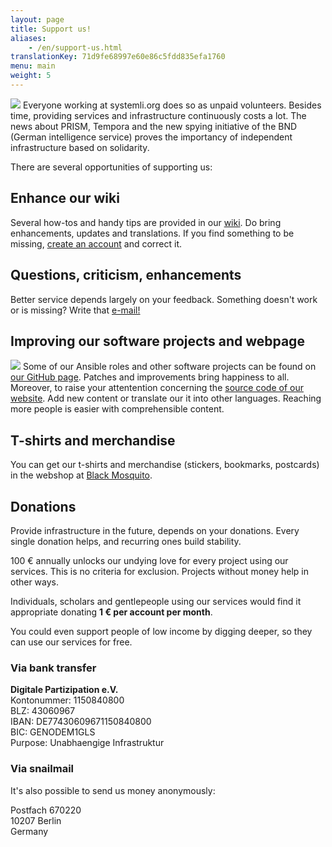 ```yaml
---
layout: page
title: Support us!
aliases:
    - /en/support-us.html
translationKey: 71d9fe68997e60e86c5fdd835efa1760
menu: main
weight: 5
---
```

 [![](/assets/img/systemli_navy_sb_1_1.jpg#fl-2)](https://black-mosquito.org/en/catalogsearch/result/?q=systemli) 
Everyone working at systemli.org does so as unpaid volunteers. Besides time, providing services and infrastructure continuously costs a lot. The news about PRISM, Tempora and the new spying initiative of the BND (German intelligence service) proves the importancy of independent infrastructure based on solidarity.

There are several opportunities of supporting us:

## Enhance our wiki

Several how-tos and handy tips are provided in our [wiki](https://wiki.systemli.org). Do bring enhancements, updates and translations. If you find something to be missing, [create an account](https://wiki.systemli.org/start?do=register) and correct it.

## Questions, criticism, enhancements

Better service depends largely on your feedback. Something doesn't work or is missing? Write that [e-mail!](mailto:support@systemli.org)

## Improving our software projects and webpage

[![](/assets/img/GitHub-Mark-64px.png#fl-2)](https://github.com/systemli/) 
Some of our Ansible roles and other software projects can be found on [our GitHub page](https://github.com/systemli/). Patches and improvements bring happiness to all. Moreover, to raise your attentention concerning the [source code of our website](https://github.com/systemli/systemli-website). Add new content or translate our it into other languages. Reaching more people is easier with comprehensible content.

## T-shirts and merchandise

You can get our t-shirts and merchandise (stickers, bookmarks, postcards) in the webshop at [Black Mosquito](https://black-mosquito.org/en/catalogsearch/result/?q=systemli).

## Donations

Provide infrastructure in the future, depends on your donations. Every single donation helps, and recurring ones build stability.

100 € annually unlocks our undying love for every project using our services. This is no criteria for exclusion. Projects without money help in other ways.

Individuals, scholars and gentlepeople using our services would find it appropriate donating **1 € per account per month**.

You could even support people of low income by digging deeper, so they can use our services for free.

### Via bank transfer

**Digitale Partizipation e.V.**  
Kontonummer: 1150840800  
BLZ: 43060967  
IBAN: DE77430609671150840800  
BIC: GENODEM1GLS  
Purpose: Unabhaengige Infrastruktur

### Via snailmail

It's also possible to send us money anonymously:

Postfach 670220  
10207 Berlin  
Germany
